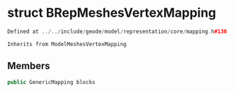 # struct BRepMeshesVertexMapping

```cpp
Defined at ../../include/geode/model/representation/core/mapping.h#130
```

```cpp
Inherits from ModelMeshesVertexMapping
```



## Members

```cpp
public GenericMapping blocks

```



